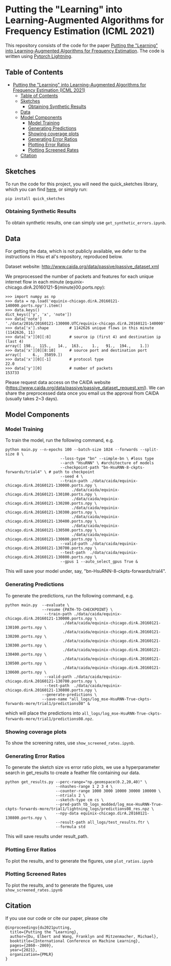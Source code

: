 # Putting the "Learning" into Learning-Augmented Algorithms for Frequency Estimation (ICML 2021)

This repository consists of the code for the paper [Putting the "Learning" into Learning-Augmented Algorithms for Frequency Estimation](http://proceedings.mlr.press/v139/du21d.html). The code is written using [Pytorch Lightning](https://github.com/PyTorchLightning/pytorch-lightning).

## Table of Contents

- [Putting the "Learning" into Learning-Augmented Algorithms for Frequency Estimation (ICML 2021)](#putting-the-learning-into-learning-augmented-algorithms-for-frequency-estimation-icml-2021)
  - [Table of Contents](#table-of-contents)
  - [Sketches](#sketches)
    - [Obtaining Synthetic Results](#obtaining-synthetic-results)
  - [Data](#data)
  - [Model Components](#model-components)
    - [Model Training](#model-training)
    - [Generating Predictions](#generating-predictions)
    - [Showing coverage plots](#showing-coverage-plots)
    - [Generating Error Ratios](#generating-error-ratios)
    - [Plotting Error Ratios](#plotting-error-ratios)
    - [Plotting Screened Rates](#plotting-screened-rates)
  - [Citation](#citation)

## Sketches

To run the code for this project, you will need the quick_sketches library, which you can find [here](https://github.com/franklynwang/quick-sketches), or simply run:

```
pip install quick_sketches
```

### Obtaining Synthetic Results

To obtain synthetic results, one can simply use `get_synthetic_errors.ipynb`.

## Data

For getting the data, which is not publicly available, we defer to the instructions in Hsu et al's repository, reproduced below.

Dataset website: http://www.caida.org/data/passive/passive_dataset.xml

We preprocessed the number of packets and features for each unique internet flow in each minute (equinix-chicago.dirA.20160121-${minute}00.ports.npy):

```
>>> import numpy as np
>>> data = np.load('equinix-chicago.dirA.20160121-140000.ports.npy').item()
>>> data.keys()
dict_keys(['y', 'x', 'note'])
>>> data['note']
'./data/2016/20160121-130000.UTC/equinix-chicago.dirA.20160121-140000'
>>> data['x'].shape         # 1142626 unique flows in this minute
(1142626, 11)
>>> data['x'][0][:8]        # source ip (first 4) and destination ip (last 4)
array([ 198.,  115.,   14.,  163.,    1.,   91.,  194.,    1.])
>>> data['x'][0][8:10]      # source port and destination port
array([     6.,  35059.])
>>> data['x'][0][-1]        # protocol type
22.0
>>> data['y'][0]            # number of packets
153733
```

Please request data access on the CAIDA website (https://www.caida.org/data/passive/passive_dataset_request.xml). We can share the preprocessed data once you email us the approval from CAIDA (usually takes 2~3 days).

## Model Components

### Model Training

To train the model, run the following command, e.g.

```
python main.py --n-epochs 100 --batch-size 1024 --forwards --split-size 8 \
                        --loss-type "bn" --simple-bn \ #loss type
                        --arch "HsuRNN" \ #architecture of models
                        --checkpoint-path "bn-HsuRNN-8-ckpts-forwards/trial4" \ # path to checkpoint
                        --seed 4 \
                        --train-path ./data/caida/equinix-chicago.dirA.20160121-130000.ports.npy \
                             ./data/caida/equinix-chicago.dirA.20160121-130100.ports.npy \
                             ./data/caida/equinix-chicago.dirA.20160121-130200.ports.npy \
                             ./data/caida/equinix-chicago.dirA.20160121-130300.ports.npy \
                             ./data/caida/equinix-chicago.dirA.20160121-130400.ports.npy \
                             ./data/caida/equinix-chicago.dirA.20160121-130500.ports.npy \
                             ./data/caida/equinix-chicago.dirA.20160121-130600.ports.npy \
                        --valid-path ./data/caida/equinix-chicago.dirA.20160121-130700.ports.npy \
                        --test-path  ./data/caida/equinix-chicago.dirA.20160121-130800.ports.npy \
                        --gpus 1 --auto_select_gpus True &
```

This will save your model under, say, "bn-HsuRNN-8-ckpts-forwards/trial4".

### Generating Predictions

To generate the predictions, run the following command, e.g.

```
python main.py  --evaluate \
                --resume {PATH-TO-CHECKPOINT} \
                 --train-path ./data/caida/equinix-chicago.dirA.20160121-130000.ports.npy \
                         ./data/caida/equinix-chicago.dirA.20160121-130100.ports.npy \
                         ./data/caida/equinix-chicago.dirA.20160121-130200.ports.npy \
                         ./data/caida/equinix-chicago.dirA.20160121-130300.ports.npy \
                         ./data/caida/equinix-chicago.dirA.20160121-130400.ports.npy \
                         ./data/caida/equinix-chicago.dirA.20160121-130500.ports.npy \
                         ./data/caida/equinix-chicago.dirA.20160121-130600.ports.npy \
                 --valid-path ./data/caida/equinix-chicago.dirA.20160121-130700.ports.npy \
                 --test-path  ./data/caida/equinix-chicago.dirA.20160121-130800.ports.npy \
                --generate-predictions \
                --save-name "all_logs/log_mse-HsuRNN-True-ckpts-forwards-more/trial1/predictions08" &
```

which will place the predictions into `all_logs/log_mse-HsuRNN-True-ckpts-forwards-more/trial1/predictions08.npz`.

### Showing coverage plots

To show the screening rates, use `show_screened_rates.ipynb`.

### Generating Error Ratios

To generate the sketch size vs error ratio plots, we use a hyperparameter search in get_results to create a feather file containing our data.

```
python get_results.py --perc-range="np.geomspace(0.2,20,40)" \
                      --nhashes-range 1 2 3 4 \
                      --counter-range 1000 3000 10000 30000 100000 \
                      --ntrials 2 \
                      --sketch-type cm cs \
                      --pred-path tb_logs_modded/log_mse-HsuRNN-True-ckpts-forwards-more/trial1/lightning_logs/predictions08_res.npz \
                      --npy-data equinix-chicago.dirA.20160121-130800.ports.npy \
                      --result-path all_logs/test_results.ftr \
                      --formula std
```

This will save results under result_path.

### Plotting Error Ratios

To plot the results, and to generate the figures, use `plot_ratios.ipynb`

### Plotting Screened Rates

To plot the results, and to generate the figures, use `show_screened_rates.ipynb`

## Citation

If you use our code or cite our paper, please cite

```
@inproceedings{du2021putting,
  title={Putting the “Learning},
  author={Du, Elbert and Wang, Franklyn and Mitzenmacher, Michael},
  booktitle={International Conference on Machine Learning},
  pages={2860--2869},
  year={2021},
  organization={PMLR}
}
```
